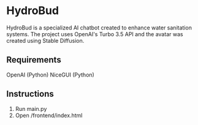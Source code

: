 # HydroBud ##

HydroBud is a specialized AI chatbot created to enhance water sanitation systems. The project uses OpenAI's Turbo 3.5 API and the avatar was created using Stable Diffusion.

## Requirements ##

OpenAI (Python)
NiceGUI (Python)

## Instructions ##

1. Run main.py
2. Open /frontend/index.html

   
